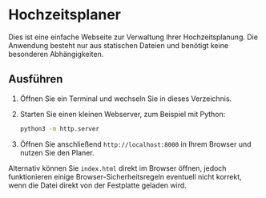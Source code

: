 # Hochzeitsplaner

Dies ist eine einfache Webseite zur Verwaltung Ihrer Hochzeitsplanung. Die Anwendung besteht nur aus statischen Dateien und benötigt keine besonderen Abhängigkeiten.

## Ausführen

1. Öffnen Sie ein Terminal und wechseln Sie in dieses Verzeichnis.
2. Starten Sie einen kleinen Webserver, zum Beispiel mit Python:

   ```bash
   python3 -m http.server
   ```
3. Öffnen Sie anschließend `http://localhost:8000` in Ihrem Browser und nutzen Sie den Planer.

Alternativ können Sie `index.html` direkt im Browser öffnen, jedoch funktionieren einige Browser-Sicherheitsregeln eventuell nicht korrekt, wenn die Datei direkt von der Festplatte geladen wird.
